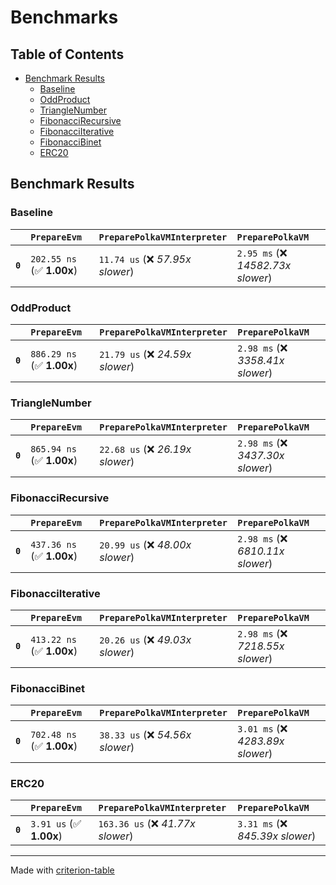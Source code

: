 # Benchmarks

## Table of Contents

- [Benchmark Results](#benchmark-results)
    - [Baseline](#baseline)
    - [OddProduct](#oddproduct)
    - [TriangleNumber](#trianglenumber)
    - [FibonacciRecursive](#fibonaccirecursive)
    - [FibonacciIterative](#fibonacciiterative)
    - [FibonacciBinet](#fibonaccibinet)
    - [ERC20](#erc20)

## Benchmark Results

### Baseline

|         | `PrepareEvm`              | `PreparePolkaVMInterpreter`          | `PreparePolkaVM`                    |
|:--------|:--------------------------|:-------------------------------------|:----------------------------------- |
| **`0`** | `202.55 ns` (✅ **1.00x**) | `11.74 us` (❌ *57.95x slower*)       | `2.95 ms` (❌ *14582.73x slower*)    |

### OddProduct

|         | `PrepareEvm`              | `PreparePolkaVMInterpreter`          | `PreparePolkaVM`                   |
|:--------|:--------------------------|:-------------------------------------|:---------------------------------- |
| **`0`** | `886.29 ns` (✅ **1.00x**) | `21.79 us` (❌ *24.59x slower*)       | `2.98 ms` (❌ *3358.41x slower*)    |

### TriangleNumber

|         | `PrepareEvm`              | `PreparePolkaVMInterpreter`          | `PreparePolkaVM`                   |
|:--------|:--------------------------|:-------------------------------------|:---------------------------------- |
| **`0`** | `865.94 ns` (✅ **1.00x**) | `22.68 us` (❌ *26.19x slower*)       | `2.98 ms` (❌ *3437.30x slower*)    |

### FibonacciRecursive

|         | `PrepareEvm`              | `PreparePolkaVMInterpreter`          | `PreparePolkaVM`                   |
|:--------|:--------------------------|:-------------------------------------|:---------------------------------- |
| **`0`** | `437.36 ns` (✅ **1.00x**) | `20.99 us` (❌ *48.00x slower*)       | `2.98 ms` (❌ *6810.11x slower*)    |

### FibonacciIterative

|         | `PrepareEvm`              | `PreparePolkaVMInterpreter`          | `PreparePolkaVM`                   |
|:--------|:--------------------------|:-------------------------------------|:---------------------------------- |
| **`0`** | `413.22 ns` (✅ **1.00x**) | `20.26 us` (❌ *49.03x slower*)       | `2.98 ms` (❌ *7218.55x slower*)    |

### FibonacciBinet

|         | `PrepareEvm`              | `PreparePolkaVMInterpreter`          | `PreparePolkaVM`                   |
|:--------|:--------------------------|:-------------------------------------|:---------------------------------- |
| **`0`** | `702.48 ns` (✅ **1.00x**) | `38.33 us` (❌ *54.56x slower*)       | `3.01 ms` (❌ *4283.89x slower*)    |

### ERC20

|         | `PrepareEvm`            | `PreparePolkaVMInterpreter`          | `PreparePolkaVM`                  |
|:--------|:------------------------|:-------------------------------------|:--------------------------------- |
| **`0`** | `3.91 us` (✅ **1.00x**) | `163.36 us` (❌ *41.77x slower*)      | `3.31 ms` (❌ *845.39x slower*)    |

---
Made with [criterion-table](https://github.com/nu11ptr/criterion-table)

